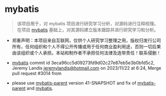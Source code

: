 # mybatis

> 该项目用于，对 mybatis 项目进行研究学习分析，对源码进行注释梳理。在项目 [mybatis](https://github.com/mybatis/mybatis-3.git) 基础上，对其源码建立版本跟踪并进行研究学习和分析。

- 郑重声明：本项目来自互联网，仅供个人研究学习整理之用，版权归发行公司所有，任何组织和个人不得公开传播或用于任何商业盈利用途，否则一切后果由该组织或个人承担。本站和制作者不承担任何法律及连带责任！联系侵删！

- [mybatis](https://github.com/mybatis/mybatis-3.git) commit id 3eca96cc5d09273fd9d02c27e87eb5e3b0bfd5c2, Jeremy Landis <jeremylandis@hotmail.com> on 2023/11/22 at 6:24, Merge pull request #3014 from
- please use [mybatis-parent](https://github.com/mybatis/parent.git) version 41-SNAPSHOT and fix of [mybatis-parent](https://github.com/xknower/parent.git) and [mybatis](https://github.com/xknower/mybatis.git).
